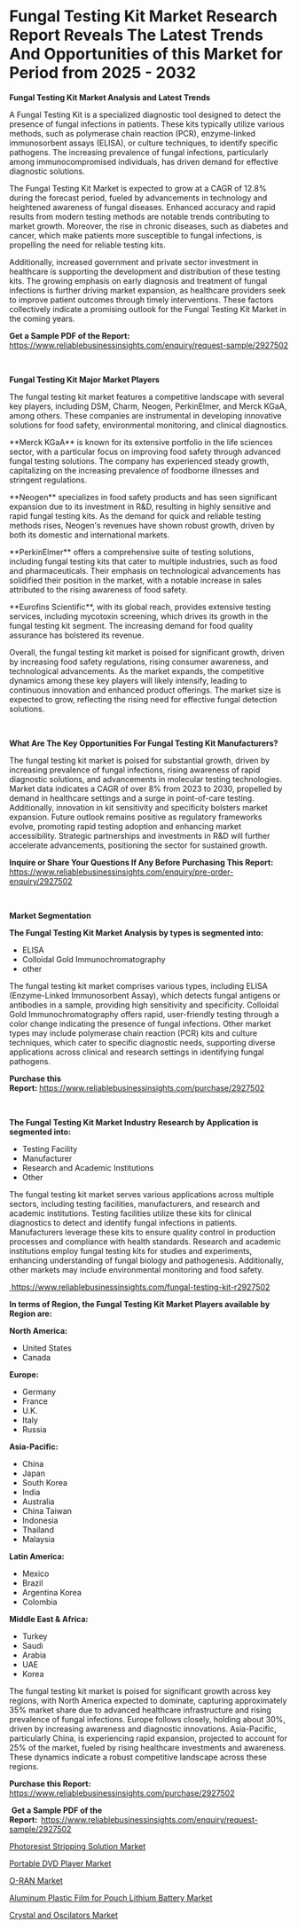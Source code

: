 <p><h1>Fungal Testing Kit Market Research Report Reveals The Latest Trends And Opportunities of this Market for Period from 2025 - 2032</h1></p><p><strong>Fungal Testing Kit Market Analysis and Latest Trends</strong></p>
<p><p>A Fungal Testing Kit is a specialized diagnostic tool designed to detect the presence of fungal infections in patients. These kits typically utilize various methods, such as polymerase chain reaction (PCR), enzyme-linked immunosorbent assays (ELISA), or culture techniques, to identify specific pathogens. The increasing prevalence of fungal infections, particularly among immunocompromised individuals, has driven demand for effective diagnostic solutions. </p><p>The Fungal Testing Kit Market is expected to grow at a CAGR of 12.8% during the forecast period, fueled by advancements in technology and heightened awareness of fungal diseases. Enhanced accuracy and rapid results from modern testing methods are notable trends contributing to market growth. Moreover, the rise in chronic diseases, such as diabetes and cancer, which make patients more susceptible to fungal infections, is propelling the need for reliable testing kits. </p><p>Additionally, increased government and private sector investment in healthcare is supporting the development and distribution of these testing kits. The growing emphasis on early diagnosis and treatment of fungal infections is further driving market expansion, as healthcare providers seek to improve patient outcomes through timely interventions. These factors collectively indicate a promising outlook for the Fungal Testing Kit Market in the coming years.</p></p>
<p><strong>Get a Sample PDF of the Report:&nbsp;</strong> <a href="https://www.reliablebusinessinsights.com/enquiry/request-sample/2927502?utm_campaign=1138&utm_medium=2&utm_source=Github&utm_content=ia&utm_term=12032025&utm_id=fungal-testing-kit">https://www.reliablebusinessinsights.com/enquiry/request-sample/2927502</a></p>
<p>&nbsp;</p>
<p><strong>Fungal Testing Kit Major Market Players</strong></p>
<p><p>The fungal testing kit market features a competitive landscape with several key players, including DSM, Charm, Neogen, PerkinElmer, and Merck KGaA, among others. These companies are instrumental in developing innovative solutions for food safety, environmental monitoring, and clinical diagnostics.</p><p>**Merck KGaA** is known for its extensive portfolio in the life sciences sector, with a particular focus on improving food safety through advanced fungal testing solutions. The company has experienced steady growth, capitalizing on the increasing prevalence of foodborne illnesses and stringent regulations. </p><p>**Neogen** specializes in food safety products and has seen significant expansion due to its investment in R&D, resulting in highly sensitive and rapid fungal testing kits. As the demand for quick and reliable testing methods rises, Neogen's revenues have shown robust growth, driven by both its domestic and international markets.</p><p>**PerkinElmer** offers a comprehensive suite of testing solutions, including fungal testing kits that cater to multiple industries, such as food and pharmaceuticals. Their emphasis on technological advancements has solidified their position in the market, with a notable increase in sales attributed to the rising awareness of food safety.</p><p>**Eurofins Scientific**, with its global reach, provides extensive testing services, including mycotoxin screening, which drives its growth in the fungal testing kit segment. The increasing demand for food quality assurance has bolstered its revenue.</p><p>Overall, the fungal testing kit market is poised for significant growth, driven by increasing food safety regulations, rising consumer awareness, and technological advancements. As the market expands, the competitive dynamics among these key players will likely intensify, leading to continuous innovation and enhanced product offerings. The market size is expected to grow, reflecting the rising need for effective fungal detection solutions.</p></p>
<p>&nbsp;</p>
<p><strong>What Are The Key Opportunities For Fungal Testing Kit Manufacturers?</strong></p>
<p><p>The fungal testing kit market is poised for substantial growth, driven by increasing prevalence of fungal infections, rising awareness of rapid diagnostic solutions, and advancements in molecular testing technologies. Market data indicates a CAGR of over 8% from 2023 to 2030, propelled by demand in healthcare settings and a surge in point-of-care testing. Additionally, innovation in kit sensitivity and specificity bolsters market expansion. Future outlook remains positive as regulatory frameworks evolve, promoting rapid testing adoption and enhancing market accessibility. Strategic partnerships and investments in R&D will further accelerate advancements, positioning the sector for sustained growth.</p></p>
<p><strong>Inquire or Share Your Questions If Any Before Purchasing This Report:</strong> <a href="https://www.reliablebusinessinsights.com/enquiry/pre-order-enquiry/2927502?utm_campaign=1138&utm_medium=2&utm_source=Github&utm_content=ia&utm_term=12032025&utm_id=fungal-testing-kit">https://www.reliablebusinessinsights.com/enquiry/pre-order-enquiry/2927502</a></p>
<p>&nbsp;</p>
<p><strong>Market Segmentation</strong></p>
<p><strong>The Fungal Testing Kit Market Analysis by types is segmented into:</strong></p>
<p><ul><li>ELISA</li><li>Colloidal Gold Immunochromatography</li><li>other</li></ul></p>
<p><p>The fungal testing kit market comprises various types, including ELISA (Enzyme-Linked Immunosorbent Assay), which detects fungal antigens or antibodies in a sample, providing high sensitivity and specificity. Colloidal Gold Immunochromatography offers rapid, user-friendly testing through a color change indicating the presence of fungal infections. Other market types may include polymerase chain reaction (PCR) kits and culture techniques, which cater to specific diagnostic needs, supporting diverse applications across clinical and research settings in identifying fungal pathogens.</p></p>
<p><strong>Purchase this Report:&nbsp;</strong><a href="https://www.reliablebusinessinsights.com/purchase/2927502?utm_campaign=1138&utm_medium=2&utm_source=Github&utm_content=ia&utm_term=12032025&utm_id=fungal-testing-kit">https://www.reliablebusinessinsights.com/purchase/2927502</a></p>
<p>&nbsp;</p>
<p><strong>The Fungal Testing Kit Market Industry Research by Application is segmented into:</strong></p>
<p><ul><li>Testing Facility</li><li>Manufacturer</li><li>Research and Academic Institutions</li><li>Other</li></ul></p>
<p><p>The fungal testing kit market serves various applications across multiple sectors, including testing facilities, manufacturers, and research and academic institutions. Testing facilities utilize these kits for clinical diagnostics to detect and identify fungal infections in patients. Manufacturers leverage these kits to ensure quality control in production processes and compliance with health standards. Research and academic institutions employ fungal testing kits for studies and experiments, enhancing understanding of fungal biology and pathogenesis. Additionally, other markets may include environmental monitoring and food safety.</p></p>
<p><a href="https://www.reliablebusinessinsights.com/fungal-testing-kit-r2927502?utm_campaign=1138&utm_medium=2&utm_source=Github&utm_content=ia&utm_term=12032025&utm_id=fungal-testing-kit">&nbsp;https://www.reliablebusinessinsights.com/fungal-testing-kit-r2927502</a></p>
<p><strong>In terms of Region, the Fungal Testing Kit Market Players available by Region are:</strong></p>
<p>
    <p> <strong> North America: </strong>
        <ul>
            <li>United States</li>
            <li>Canada</li>
        </ul>
        </p> 
    <p> <strong> Europe: </strong>
        <ul>
            <li>Germany</li>
            <li>France</li>
            <li>U.K.</li>
            <li>Italy</li>
            <li>Russia</li>
        </ul>
        </p> 
    <p> <strong> Asia-Pacific: </strong>
        <ul>
            <li>China</li>
            <li>Japan</li>
            <li>South Korea</li>
            <li>India</li>
            <li>Australia</li>
            <li>China Taiwan</li>
            <li>Indonesia</li>
            <li>Thailand</li>
            <li>Malaysia</li>
        </ul>
        </p> 
    <p> <strong> Latin America: </strong>
        <ul>
            <li>Mexico</li>
            <li>Brazil</li>
            <li>Argentina Korea</li>
            <li>Colombia</li>
        </ul>
        </p> 
    <p> <strong> Middle East & Africa: </strong>
        <ul>
            <li>Turkey</li>
            <li>Saudi</li>
            <li>Arabia</li>
            <li>UAE</li>
            <li>Korea</li>
        </ul>
    </p>
    </p>
<p><p>The fungal testing kit market is poised for significant growth across key regions, with North America expected to dominate, capturing approximately 35% market share due to advanced healthcare infrastructure and rising prevalence of fungal infections. Europe follows closely, holding about 30%, driven by increasing awareness and diagnostic innovations. Asia-Pacific, particularly China, is experiencing rapid expansion, projected to account for 25% of the market, fueled by rising healthcare investments and awareness. These dynamics indicate a robust competitive landscape across these regions.</p></p>
<p><strong>Purchase this Report: </strong><a href="https://www.reliablebusinessinsights.com/purchase/2927502?utm_campaign=1138&utm_medium=2&utm_source=Github&utm_content=ia&utm_term=12032025&utm_id=fungal-testing-kit">https://www.reliablebusinessinsights.com/purchase/2927502</a></p>
<p>&nbsp;<strong>Get a Sample PDF of the Report:&nbsp;&nbsp;</strong><a href="https://www.reliablebusinessinsights.com/enquiry/request-sample/2927502?utm_campaign=1138&utm_medium=2&utm_source=Github&utm_content=ia&utm_term=12032025&utm_id=fungal-testing-kit">https://www.reliablebusinessinsights.com/enquiry/request-sample/2927502</a></p>
<p><strong></strong></p>
<p><p><a href="https://github.com/cachaskluwe/Market-Research-Report-List-1/blob/main/photoresist-stripping-solution-market.md?utm_campaign=1138&utm_medium=2&utm_source=Github&utm_content=ia&utm_term=12032025&utm_id=fungal-testing-kit">Photoresist Stripping Solution Market</a></p><p><a href="https://github.com/thanenegenqa/Market-Research-Report-List-1/blob/main/portable-dvd-player-market.md?utm_campaign=1138&utm_medium=2&utm_source=Github&utm_content=ia&utm_term=12032025&utm_id=fungal-testing-kit">Portable DVD Player Market</a></p><p><a href="https://github.com/zineubgoldie/Market-Research-Report-List-1/blob/main/o-ran-market.md?utm_campaign=1138&utm_medium=2&utm_source=Github&utm_content=ia&utm_term=12032025&utm_id=fungal-testing-kit">O-RAN Market</a></p><p><a href="https://github.com/lelkohydesyj/Market-Research-Report-List-1/blob/main/aluminum-plastic-film-for-pouch-lithium-battery-market.md?utm_campaign=1138&utm_medium=2&utm_source=Github&utm_content=ia&utm_term=12032025&utm_id=fungal-testing-kit">Aluminum Plastic Film for Pouch Lithium Battery Market</a></p><p><a href="https://github.com/cezilfinerv9/Market-Research-Report-List-1/blob/main/crystal-and-oscilators-market.md?utm_campaign=1138&utm_medium=2&utm_source=Github&utm_content=ia&utm_term=12032025&utm_id=fungal-testing-kit">Crystal and Oscilators Market</a></p></p>